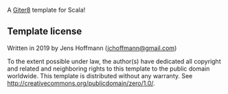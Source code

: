 A [Giter8][g8] template for Scala!

Template license
----------------
Written in 2019 by Jens Hoffmann (jchoffmann@gmail.com)

To the extent possible under law, the author(s) have dedicated all copyright and related
and neighboring rights to this template to the public domain worldwide.
This template is distributed without any warranty. See <http://creativecommons.org/publicdomain/zero/1.0/>.

[g8]: http://www.foundweekends.org/giter8/
